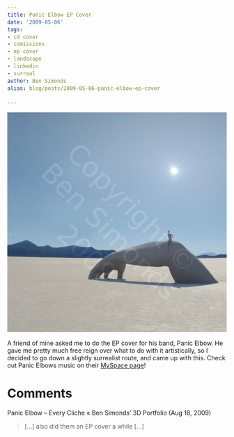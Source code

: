 ```yaml
---
title: Panic Elbow EP Cover
date: '2009-05-06'
tags:
- cd cover
- comissions
- ep cover
- landscape
- linkedin
- surreal
author: Ben Simonds
alias: blog/posts/2009-05-06-panic-elbow-ep-cover

---
```


![mockup2_watermarked ><](/images/old/mockup2_watermarked.jpg)

A friend of mine asked me to do the EP cover for his band, Panic Elbow. He gave me pretty much free reign over what to do with it artistically, so I decided to go down a slightly surrealist route, and came up with this. Check out Panic Elbows music on their [MySpace page](http://www.myspace.com/panicelbow)!



# Comments


Panic Elbow &#8211; Every Cliche &laquo; Ben Simonds&#8217; 3D Portfolio (Aug 18, 2009)
> [...] also did them an EP cover a while [...]
